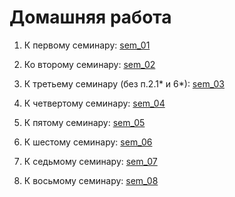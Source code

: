 # Домашняя работа #
1. К первому семинару: [sem_01](https://github.com/dmitry-40in/net/tree/main/sem_01)

2. Ко второму семинару: [sem_02](https://github.com/dmitry-40in/net/tree/main/sem_02) 

3. К третьему семинару (без п.2.1* и 6*): [sem_03](https://github.com/dmitry-40in/net/tree/main/sem_03)

4. К четвертому семинару: [sem_04](https://github.com/dmitry-40in/net/tree/main/sem_04)

5. К пятому семинару: [sem_05](https://github.com/dmitry-40in/net/tree/main/sem_05)

6. К шестому семинару: [sem_06](https://github.com/dmitry-40in/net/tree/main/sem_06)

7. К седьмому семинару: [sem_07](https://github.com/dmitry-40in/net/tree/main/sem_07)

8. К восьмому семинару: [sem_08](https://github.com/dmitry-40in/net/tree/main/sem_08)